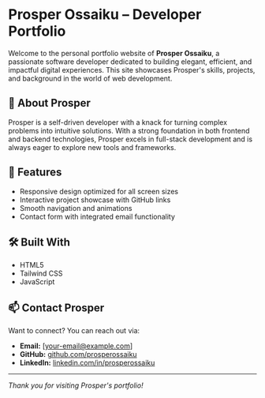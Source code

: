 # Prosper Ossaiku – Developer Portfolio

Welcome to the personal portfolio website of **Prosper Ossaiku**, a passionate software developer dedicated to building elegant, efficient, and impactful digital experiences. This site showcases Prosper's skills, projects, and background in the world of web development.

## 🧠 About Prosper

Prosper is a self-driven developer with a knack for turning complex problems into intuitive solutions. With a strong foundation in both frontend and backend technologies, Prosper excels in full-stack development and is always eager to explore new tools and frameworks.

## 🚀 Features

- Responsive design optimized for all screen sizes
- Interactive project showcase with GitHub links
- Smooth navigation and animations
- Contact form with integrated email functionality

## 🛠 Built With

- HTML5
- Tailwind CSS
- JavaScript


## 📫 Contact Prosper

Want to connect? You can reach out via:

- **Email:** [your-email@example.com]
- **GitHub:** [github.com/prosperossaiku](https://github.com/prosperossaiku)
- **LinkedIn:** [linkedin.com/in/prosperossaiku](https://linkedin.com/in/prosperossaiku)

---

_Thank you for visiting Prosper's portfolio!_
